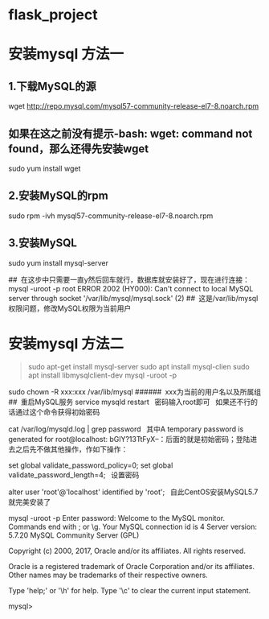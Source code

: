 # flask_project

# 安装mysql 方法一
## 1.下载MySQL的源
wget http://repo.mysql.com/mysql57-community-release-el7-8.noarch.rpm

## 如果在这之前没有提示-bash: wget: command not found，那么还得先安装wget
sudo yum install wget

## 2.安装MySQL的rpm
sudo rpm -ivh mysql57-community-release-el7-8.noarch.rpm

## 3.安装MySQL
sudo yum install mysql-server

## 在这步中只需要一直y然后回车就行，数据库就安装好了，现在进行连接：
mysql -uroot -p
root
ERROR 2002 (HY000): Can't connect to local MySQL server through socket '/var/lib/mysql/mysql.sock' (2)
## 这是/var/lib/mysql权限问题，修改MySQL权限为当前用户

# 安装mysql 方法二
> sudo apt-get install mysql-server
> sudo apt install mysql-clien
> sudo apt install libmysqlclient-dev
> mysql -uroot -p

sudo chown -R xxx:xxx /var/lib/mysql
###### xxx为当前的用户名以及所属组 
## 重启MySQL服务
service mysqld restart
 密码输入root即可 
 如果还不行的话通过这个命令获得初始密码

cat /var/log/mysqld.log  | grep password
 其中A temporary password is generated for root@localhost: bGlY?13TtFyX–：后面的就是初始密码；登陆进去之后先不做其他操作，作如下操作：

set global validate_password_policy=0;
set global validate_password_length=4;
 设置密码

alter user 'root'@'localhost' identified by 'root';
 自此CentOS安装MySQL5.7就完美安装了

 mysql -uroot -p
Enter password:
Welcome to the MySQL monitor.  Commands end with ; or \g.
Your MySQL connection id is 4
Server version: 5.7.20 MySQL Community Server (GPL)

Copyright (c) 2000, 2017, Oracle and/or its affiliates. All rights reserved.

Oracle is a registered trademark of Oracle Corporation and/or its
affiliates. Other names may be trademarks of their respective
owners.

Type 'help;' or '\h' for help. Type '\c' to clear the current input statement.

mysql>



